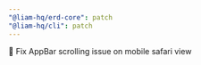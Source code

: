 ```yaml
---
"@liam-hq/erd-core": patch
"@liam-hq/cli": patch
---
```


🐛 Fix AppBar scrolling issue on mobile safari view
